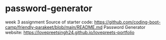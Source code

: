 # password-generator
week 3 assignment 
Source of starter code: https://github.com/coding-boot-camp/friendly-parakeet/blob/main/README.md
Password Generator website: https://lovepreetsingh24.github.io/lovepreets-portfolio
